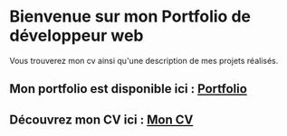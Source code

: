 # Bienvenue sur mon Portfolio de développeur web

Vous trouverez mon cv ainsi qu'une description de mes projets réalisés.

## Mon portfolio est disponible ici : [Portfolio](https://slycatdev.github.io/Portfolio/)

## Découvrez mon CV ici : [Mon CV](public\CV_Sylvain_Raveneau.pdf)
